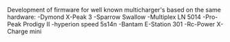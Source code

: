 Development of firmware for well known multicharger's based on the same hardware:
-Dymond X-Peak 3
-Sparrow Swallow
-Multiplex LN 5014
-Pro-Peak Prodigy II
-hyperion speed 5s14n
-Bantam E-Station 301
-Rc-Power X-Charge mini
